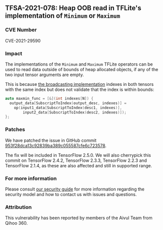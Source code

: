 ## TFSA-2021-078: Heap OOB read in TFLite's implementation of `Minimum` or `Maximum`

### CVE Number
CVE-2021-29590

### Impact
The implementations of the `Minimum` and `Maximum` TFLite operators can be used
to read data outside of bounds of heap allocated objects, if any of the two
input tensor arguments are empty.

This is because [the broadcasting
implementation](https://github.com/tensorflow/tensorflow/blob/0d45ea1ca641b21b73bcf9c00e0179cda284e7e7/tensorflow/lite/kernels/internal/reference/maximum_minimum.h#L52-L56)
indexes in both tensors with the same index but does not validate that the index
is within bounds:

```cc
auto maxmin_func = [&](int indexes[N]) {
  output_data[SubscriptToIndex(output_desc, indexes)] =
    op(input1_data[SubscriptToIndex(desc1, indexes)],
        input2_data[SubscriptToIndex(desc2, indexes)]);
};
```

### Patches
We have patched the issue in GitHub commit
[953f28dca13c92839ba389c055587cfe6c723578](https://github.com/tensorflow/tensorflow/commit/953f28dca13c92839ba389c055587cfe6c723578).

The fix will be included in TensorFlow 2.5.0. We will also cherrypick this
commit on TensorFlow 2.4.2, TensorFlow 2.3.3, TensorFlow 2.2.3 and TensorFlow
2.1.4, as these are also affected and still in supported range.

### For more information
Please consult [our security
guide](https://github.com/tensorflow/tensorflow/blob/master/SECURITY.md) for
more information regarding the security model and how to contact us with issues
and questions.

### Attribution
This vulnerability has been reported by members of the Aivul Team from Qihoo
360.
